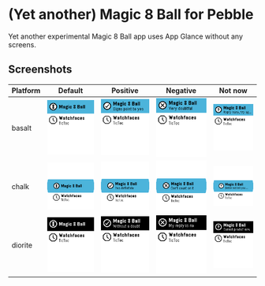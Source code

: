 # (Yet another) Magic 8 Ball for Pebble

Yet another experimental Magic 8 Ball app uses App Glance without any screens.

## Screenshots

| Platform | Default | Positive | Negative | Not now |
|-|-|-|-|-|
| basalt |![](screenshots/basalt/idle.png)|![](screenshots/basalt/yes.png)|![](screenshots/basalt/no.png)|![](screenshots/basalt/later.png)|
| chalk |![](screenshots/chalk/idle.png)|![](screenshots/chalk/yes.png)|![](screenshots/chalk/no.png)|![](screenshots/chalk/later.png)|
| diorite |![](screenshots/diorite/idle.png)|![](screenshots/diorite/yes.png)|![](screenshots/diorite/no.png)|![](screenshots/diorite/later.png)|
